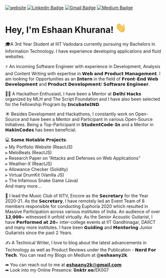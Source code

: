 [![website](https://img.shields.io/badge/Website-Portfolio-2bbc8a?style=for-the-badge&logo=firefox&color=2bbc8a&logoColor=white)](https://eshaankhurana.com/)
[![Linkedin Badge](https://img.shields.io/badge/-LinkedIn-blue?style=for-the-badge&logo=Linkedin&logoColor=white&link=https://www.linkedin.com/in/eshaan-khurana/)](https://www.linkedin.com/in/eshaan-khurana/)
[![Gmail Badge](https://img.shields.io/badge/-Gmail-c14438?style=for-the-badge&logo=Gmail&logoColor=white&link=mailto:eshaany2k@gmail.com)](mailto:eshaany2k@gmail.com)
[![Medium Badge](https://img.shields.io/badge/-Medium-black?style=for-the-badge&logo=Medium&logoColor=white&link=https://medium.com/@eshaany2k/)](https://medium.com/@eshaany2k/)

# Hey, I'm Eshaan Khurana!  <img src="https://github.com/ABSphreak/ABSphreak/blob/master/gifs/Hi.gif" width="35px">

🎓A 3rd Year Student at IIIT Vadodara currently pursuing my Bachelors in Information Technology. I have experience developing applications and fluid websites. <br>

⚡ An incoming Software Engineer with experience in Development, Analysis and Content Writing with expertise in 𝗪𝗲𝗯 𝗮𝗻𝗱 𝗣𝗿𝗼𝗱𝘂𝗰𝘁 𝗠𝗮𝗻𝗮𝗴𝗲𝗺𝗲𝗻𝘁. I am looking for Opportunities as an 𝗜𝗻𝘁𝗲𝗿𝗻 in the field of 𝗙𝗿𝗼𝗻𝘁-𝗘𝗻𝗱 𝗪𝗲𝗯 𝗗𝗲𝘃𝗲𝗹𝗼𝗽𝗺𝗲𝗻𝘁 and 𝗣𝗿𝗼𝗱𝘂𝗰𝘁 𝗗𝗲𝘃𝗲𝗹𝗼𝗽𝗺𝗲𝗻𝘁/ 𝗦𝗼𝗳𝘁𝘄𝗮𝗿𝗲 𝗘𝗻𝗴𝗶𝗻𝗲𝗲𝗿. <br>

👨‍💻 A Hackathon Enthusiast, I have been a Mentor at 𝗗𝗲𝗹𝗵𝗶 𝗛𝗮𝗰𝗸𝘀 organized by MLH and The Script Foundation and I have also been selected for the Fellowship Program by 𝗜𝗻𝗰𝘂𝗯𝗮𝘁𝗲𝗜𝗡𝗗. <br>

☀️ Besides Development and Hackathons, I constantly work on Open-Source and have been a Mentor and Participant in various Open-Source Initiatives. Being a Top-Participant in 𝗦𝘁𝘂𝗱𝗲𝗻𝘁𝗖𝗼𝗱𝗲-𝗜𝗻 and a Mentor in 𝗛𝗮𝗸𝗶𝗻𝗖𝗼𝗱𝗲𝘀 has been beneficial. <br>

💻 𝗦𝗼𝗺𝗲 𝗡𝗼𝘁𝗮𝗯𝗹𝗲 𝗣𝗿𝗼𝗷𝗲𝗰𝘁𝘀: <br>
⪢ My Portfolio Website (ReactJS)<br>
⪢ MeloBeats (ReactJS)<br>
⪢ Research Paper on “Attacks and Defenses on Web Applications”<br>
⪢ Weather-X (ReactJS)<br>
⪢ Allowance Checker (Solidity)<br>
⪢ Virtual DrumKit (Vanilla JS)<br>
⪢ The Infamous Snake Game (Java)<br>
And many more...<br>

🎵 I lead the Music Club of IIITV, Encore as the 𝗦𝗲𝗰𝗿𝗲𝘁𝗮𝗿𝘆 for the Year 2020-21. As the 𝗦𝗲𝗰𝗿𝗲𝘁𝗮𝗿𝘆, I have remotely led an Event Team of 8 members responsible for conducting Euphoria 2020 which resulted in Massive Participation across various institutes of India. An audience of over 𝟭𝟮,𝟬𝟬𝟬+ witnessed it unfold virtually. As the Senior Acoustic Guitarist, I have 𝗣𝗲𝗿𝗳𝗼𝗿𝗺𝗲𝗱 𝗮𝘁 𝟮𝟬+ inter-college events at IIT Gandhinagar, DAIICT and many more institutes. I have been 𝗚𝘂𝗶𝗱𝗶𝗻𝗴 and 𝗠𝗲𝗻𝘁𝗼𝗿𝗶𝗻𝗴 Junior Guitarists since the past 2 Years.<br>

✍️ A Technical Writer, I love to blog about the latest advancements in Technology as well as Product Reviews under the Publication - 𝗡𝗲𝗿𝗱 𝗙𝗼𝗿 𝗧𝗲𝗰𝗵. You can read my Blogs on Medium at @𝗲𝘀𝗵𝗮𝗮𝗻𝘆𝟮𝗸.<br>

➡ You can reach out to me at 𝗲𝘀𝗵𝗮𝗮𝗻𝘆𝟮𝗸@𝗴𝗺𝗮𝗶𝗹.𝗰𝗼𝗺<br>
➡ Look into my Online Presence: 𝗹𝗶𝗻𝗸𝘁𝗿.𝗲𝗲/EK007 <br>
